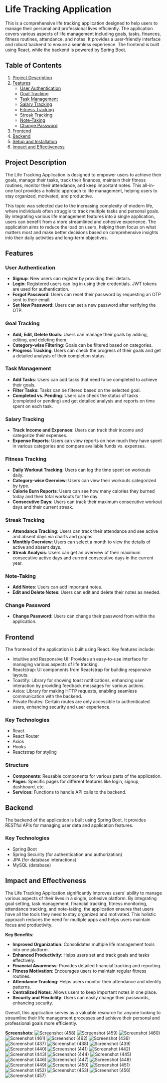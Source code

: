 # Life Tracking Application

This is a comprehensive life tracking application designed to help users to manage their personal and professional lives efficiently. The application covers various aspects of life management including goals, tasks, finances, fitness routines, attendance, and notes. It provides a user-friendly interface and robust backend to ensure a seamless experience. The frontend is built using React, while the backend is powered by Spring Boot.

## Table of Contents

1. [Project Description](#project-description)
2. [Features](#features)
   - [User Authentication](#user-authentication)
   - [Goal Tracking](#goal-tracking)
   - [Task Management](#task-management)
   - [Salary Tracking](#salary-tracking)
   - [Fitness Tracking](#fitness-tracking)
   - [Streak Tracking](#streak-tracking)
   - [Note-Taking](#note-taking)
   - [Change Password](#change-password)
3. [Frontend](#frontend)
4. [Backend](#backend)
5. [Setup and Installation](#setup-and-installation)
6. [Impact and Effectiveness](#impact-and-effectiveness)

## Project Description

The Life Tracking Application is designed to empower users to achieve their goals, manage their tasks, track their finances, maintain their fitness routines, monitor their attendance, and keep important notes. This all-in-one tool provides a holistic approach to life management, helping users to stay organized, motivated, and productive.

This topic was selected due to the increasing complexity of modern life, where individuals often struggle to track multiple tasks and personal goals. 
By integrating various life management features into a single application, users can benefit from a more streamlined and cohesive experience. 
The application aims to reduce the load on users, helping them focus on what matters most and make better decisions based on comprehensive insights into their daily activities and long-term objectives.

## Features

### User Authentication

- **Signup**: New users can register by providing their details.
- **Login**: Registered users can log in using their credentials. JWT tokens are used for authentication.
- **Forgot Password**: Users can reset their password by requesting an OTP sent to their email.
- **Set New Password**: Users can set a new password after verifying the OTP.

### Goal Tracking

- **Add, Edit, Delete Goals**: Users can manage their goals by adding, editing, and deleting them.
- **Category-wise Filtering**: Goals can be filtered based on categories.
- **Progress Tracking**: Users can check the progress of their goals and get a detailed analysis of their completion status.

### Task Management

- **Add Tasks**: Users can add tasks that need to be completed to achieve their goals.
- **Filter Tasks**: Tasks can be filtered based on the selected goal.
- **Completed vs. Pending**: Users can check the status of tasks (completed or pending) and get detailed analysis and reports on time spent on each task.

### Salary Tracking

- **Track Income and Expenses**: Users can track their income and categorize their expenses.
- **Expense Reports**: Users can view reports on how much they have spent in various categories and compare available funds vs. expenses.

### Fitness Tracking

- **Daily Workout Tracking**: Users can log the time spent on workouts daily.
- **Category-wise Overview**: Users can view their workouts categorized by type.
- **Calorie Burn Reports**: Users can see how many calories they burned today and their total workouts for the day.
- **Consecutive Days**: Users can track their maximum consecutive workout days and their current streak.

### Streak Tracking

- **Attendance Tracking**: Users can track their attendance and see active and absent days via charts and graphs.
- **Monthly Overview**: Users can select a month to view the details of active and absent days.
- **Streak Analysis**: Users can get an overview of their maximum consecutive active days and current consecutive days in the current year.

### Note-Taking

- **Add Notes**: Users can add important notes.
- **Edit and Delete Notes**: Users can edit and delete their notes as needed.

### Change Password

- **Change Password**: Users can change their password from within the application.

## Frontend

The frontend of the application is built using React. Key features include:
- Intuitive and Responsive UI: Provides an easy-to-use interface for managing various aspects of life tracking.
- Reactstrap: UI components from Reactstrap for building responsive layouts.
- Toastify: Library for showing toast notifications, enhancing user interaction by providing feedback messages for various actions.
- Axios: Library for making HTTP requests, enabling seamless communication with the backend.
- Private Routes: Certain routes are only accessible to authenticated users, enhancing security and user experience.


### Key Technologies

- React
- React Router
- Axios
- Hooks
- Reactstrap for styling

### Structure

- **Components**: Reusable components for various parts of the application.
- **Pages**: Specific pages for different features like login, signup, dashboard, etc.
- **Services**: Functions to handle API calls to the backend.

## Backend

The backend of the application is built using Spring Boot. It provides RESTful APIs for managing user data and application features.

### Key Technologies

- Spring Boot
- Spring Security (for authentication and authorization)
- JPA (for database interactions)
- MySQL (database)

## Impact and Effectiveness

The Life Tracking Application significantly improves users' ability to manage various aspects of their lives in a single, cohesive platform. By integrating goal setting, task management, financial tracking, fitness monitoring, attendance tracking, and note-taking, the application ensures that users have all the tools they need to stay organized and motivated. This holistic approach reduces the need for multiple apps and helps users maintain focus and productivity.

**Key Benefits**:

- **Improved Organization**: Consolidates multiple life management tools into one platform.
- **Enhanced Productivity**: Helps users set and track goals and tasks effectively.
- **Financial Awareness**: Provides detailed financial tracking and reporting.
- **Fitness Motivation**: Encourages users to maintain regular fitness routines.
- **Attendance Tracking**: Helps users monitor their attendance and identify patterns.
- **Centralized Notes**: Allows users to keep important notes in one place.
- **Security and Flexibility**: Users can easily change their passwords, enhancing security.

Overall, this application serves as a valuable resource for anyone looking to streamline their life management processes and achieve their personal and professional goals more efficiently.

**Screenshots**:
![Screenshot (458)](https://github.com/Geeta259/Life-Tracking-System/assets/75520947/d7234b25-9635-4c77-a90f-472ab508309b)
![Screenshot (459)](https://github.com/Geeta259/Life-Tracking-System/assets/75520947/5637618c-3a97-4406-9eda-13c3861c89e6)
![Screenshot (460)](https://github.com/Geeta259/Life-Tracking-System/assets/75520947/31bb348a-847d-4f30-b353-df3e021a4640)
![Screenshot (461)](https://github.com/Geeta259/Life-Tracking-System/assets/75520947/846dbe89-bd8b-441c-8a95-e501a8c92d3a)
![Screenshot (462)](https://github.com/Geeta259/Life-Tracking-System/assets/75520947/bcc40003-6bb6-4f2e-ae9f-0ab39bfaf162)
![Screenshot (436)](https://github.com/Geeta259/Life-Tracking-System/assets/75520947/42f03a5c-31f6-44ba-821a-c071a1c5411e)
![Screenshot (437)](https://github.com/Geeta259/Life-Tracking-System/assets/75520947/dc7614cc-f16e-4bfd-acd6-2512e5654045)
![Screenshot (438)](https://github.com/Geeta259/Life-Tracking-System/assets/75520947/8a17e2e0-ee1f-45dd-8d71-491fe7348adb)
![Screenshot (439)](https://github.com/Geeta259/Life-Tracking-System/assets/75520947/24b97621-57ad-48e8-9c51-4427e588a4b7)
![Screenshot (440)](https://github.com/Geeta259/Life-Tracking-System/assets/75520947/d2c3ca4a-4efc-4a61-ba00-02d3244e0ca4)
![Screenshot (441)](https://github.com/Geeta259/Life-Tracking-System/assets/75520947/9b76ef58-cf76-4e31-959f-ac5a8343775a)
![Screenshot (442)](https://github.com/Geeta259/Life-Tracking-System/assets/75520947/641229f5-35c9-499f-97cc-e4c400fd5711)
![Screenshot (443)](https://github.com/Geeta259/Life-Tracking-System/assets/75520947/413b7f2c-50e6-433e-845f-4d7595b2fefb)
![Screenshot (444)](https://github.com/Geeta259/Life-Tracking-System/assets/75520947/9476d703-c991-40f4-a4f3-e9caad1d2b7f)
![Screenshot (445)](https://github.com/Geeta259/Life-Tracking-System/assets/75520947/7904bd94-f1e3-4e1b-b008-e515f76b0072)
![Screenshot (446)](https://github.com/Geeta259/Life-Tracking-System/assets/75520947/a66a58dc-9d68-44ed-9316-922197c0e216)
![Screenshot (447)](https://github.com/Geeta259/Life-Tracking-System/assets/75520947/a6017f06-f13e-4fa0-b66b-b6d854de121a)
![Screenshot (448)](https://github.com/Geeta259/Life-Tracking-System/assets/75520947/6413ebcb-d914-4a53-9b92-c168429c294b)
![Screenshot (449)](https://github.com/Geeta259/Life-Tracking-System/assets/75520947/e166535e-6b24-4778-8e26-d457cbdc5ab3)
![Screenshot (450)](https://github.com/Geeta259/Life-Tracking-System/assets/75520947/4fd2442d-ccb8-470b-9fe0-6324ce3e3350)
![Screenshot (451)](https://github.com/Geeta259/Life-Tracking-System/assets/75520947/23cb5d43-bc2d-44dd-b631-9441a1d8150a)
![Screenshot (452)](https://github.com/Geeta259/Life-Tracking-System/assets/75520947/eacee36a-3e11-4261-9a18-5d14cb682013)
![Screenshot (453)](https://github.com/Geeta259/Life-Tracking-System/assets/75520947/cbbe8e60-4d7e-4c12-bde3-96af48e377e0)
![Screenshot (456)](https://github.com/Geeta259/Life-Tracking-System/assets/75520947/0656e313-f5c6-4a90-ab24-0c61d3003814)
![Screenshot (457)](https://github.com/Geeta259/Life-Tracking-System/assets/75520947/67177575-7284-4137-9265-81d698b75112)

